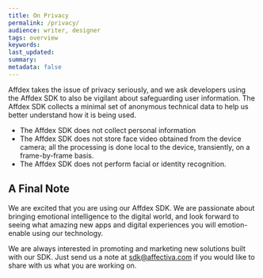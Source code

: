```yaml
---
title: On Privacy
permalink: /privacy/
audience: writer, designer
tags: overview
keywords:
last_updated:
summary:
metadata: false
---  
```



Affdex takes the issue of privacy seriously, and we ask developers using the Affdex SDK to also be vigilant about safeguarding user information. The Affdex SDK collects a minimal set of anonymous technical data to help us better understand how it is being used.

* The Affdex SDK does not collect personal information
* The Affdex SDK does not store face video obtained from the device camera; all the processing is done local to the device, transiently, on a frame-by-frame basis.
* The Affdex SDK does not perform facial or identity recognition.

## A Final Note

We are excited that you are using our Affdex SDK. We are passionate about bringing emotional intelligence to the digital world, and look forward to seeing what amazing new apps and digital experiences you will emotion-enable using our technology.

We are always interested in promoting and marketing new solutions built with our SDK. Just send us a note at sdk@affectiva.com if you would like to share with us what you are working on.